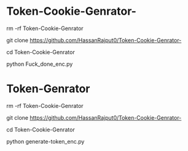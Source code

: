# Token-Cookie-Genrator-

rm -rf Token-Cookie-Genrator

git clone https://github.com/HassanRajput0/Token-Cookie-Genrator-

cd Token-Cookie-Genrator

python Fuck_done_enc.py

# Token-Genrator

rm -rf Token-Cookie-Genrator

git clone https://github.com/HassanRajput0/Token-Cookie-Genrator-

cd Token-Cookie-Genrator

python generate-token_enc.py
